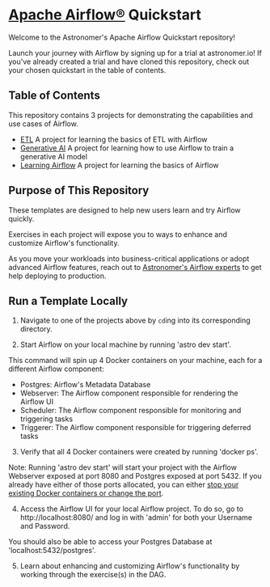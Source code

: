 # [Apache Airflow®](https://airflow.apache.org/) Quickstart

Welcome to the Astronomer's Apache Airflow Quickstart repository!

Launch your journey with Airflow by signing up for a trial at astronomer.io! If you've already created a trial and have cloned this repository, check out your chosen quickstart in the table of contents.

## Table of Contents

This repository contains 3 projects for demonstrating the capabilities and use cases of Airflow.

- [ETL](etl/README.md) A project for learning the basics of ETL with Airflow
- [Generative AI](generative-ai/README.md) A project for learning how to use Airflow to train a generative AI model
- [Learning Airflow](learning-airflow/README.md) A project for learning the basics of Airflow

## Purpose of This Repository

These templates are designed to help new users learn and try Airflow quickly. 

Exercises in each project will expose you to ways to enhance and customize Airflow's functionality.

As you move your workloads into business-critical applications or adopt advanced Airflow features, reach out to [Astronomer's Airflow experts](https://www.astronomer.io/contact/) to get help deploying to production.

## Run a Template Locally

1. Navigate to one of the projects above by `cd`ing into its corresponding directory.

2. Start Airflow on your local machine by running 'astro dev start'.

This command will spin up 4 Docker containers on your machine, each for a different Airflow component:

- Postgres: Airflow's Metadata Database
- Webserver: The Airflow component responsible for rendering the Airflow UI
- Scheduler: The Airflow component responsible for monitoring and triggering tasks
- Triggerer: The Airflow component responsible for triggering deferred tasks

3. Verify that all 4 Docker containers were created by running 'docker ps'.

Note: Running 'astro dev start' will start your project with the Airflow Webserver exposed at port 8080 and Postgres exposed at port 5432. If you already have either of those ports allocated, you can either [stop your existing Docker containers or change the port](https://docs.astronomer.io/astro/test-and-troubleshoot-locally#ports-are-not-available).

4. Access the Airflow UI for your local Airflow project. To do so, go to http://localhost:8080/ and log in with 'admin' for both your Username and Password.

You should also be able to access your Postgres Database at 'localhost:5432/postgres'.

5. Learn about enhancing and customizing Airflow's functionality by working through the exercise(s) in the DAG.
